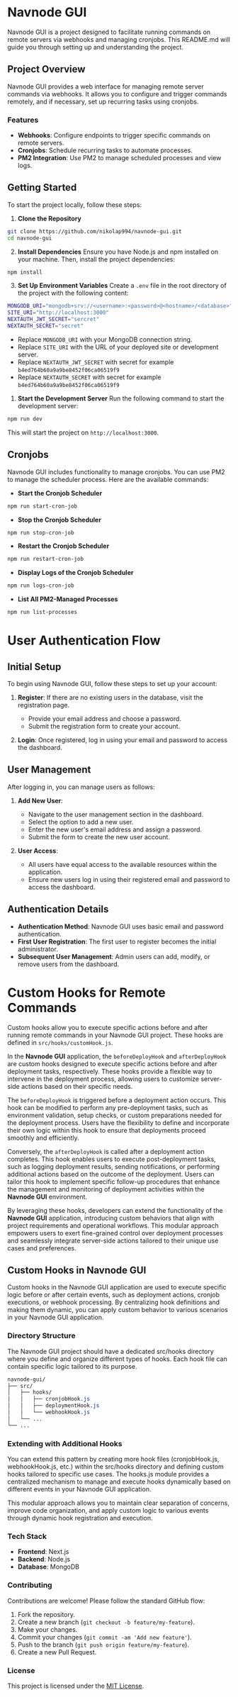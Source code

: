 # Navnode GUI

Navnode GUI is a project designed to facilitate running commands on remote servers via webhooks and managing cronjobs. This README.md will guide you through setting up and understanding the project.

## Project Overview

Navnode GUI provides a web interface for managing remote server commands via webhooks. It allows you to configure and trigger commands remotely, and if necessary, set up recurring tasks using cronjobs.

### Features

- **Webhooks**: Configure endpoints to trigger specific commands on remote servers.
- **Cronjobs**: Schedule recurring tasks to automate processes.
- **PM2 Integration**: Use PM2 to manage scheduled processes and view logs.

## Getting Started

To start the project locally, follow these steps:

1. **Clone the Repository**
```bash
git clone https://github.com/nikolap994/navnode-gui.git
cd navnode-gui
```

2. **Install Dependencies**
Ensure you have Node.js and npm installed on your machine. Then, install the project dependencies:
```bash
npm install
```

3. **Set Up Environment Variables**
Create a `.env` file in the root directory of the project with the following content:

```bash
MONGODB_URI="mongodb+srv://<username>:<password>@<hostname>/<database>"
SITE_URI="http://localhost:3000"
NEXTAUTH_JWT_SECRET="sercret"
NEXTAUTH_SECRET="secret"
```

- Replace `MONGODB_URI` with your MongoDB connection string.
- Replace `SITE_URI` with the URL of your deployed site or development server.
- Replace `NEXTAUTH_JWT_SECRET` with secret for example `b4ed764b60a9a9be8452f06ca06519f9`
- Replace `NEXTAUTH_SECRET` with secret for example `b4ed764b60a9a9be8452f06ca06519f9`

1. **Start the Development Server**
Run the following command to start the development server:
```bash
npm run dev
```

This will start the project on `http://localhost:3000`.

## Cronjobs

Navnode GUI includes functionality to manage cronjobs. You can use PM2 to manage the scheduler process. Here are the available commands:

- **Start the Cronjob Scheduler**
```bash
npm run start-cron-job
```

- **Stop the Cronjob Scheduler**
```bash
npm run stop-cron-job
```
- **Restart the Cronjob Scheduler**
```bash
npm run restart-cron-job
```
- **Display Logs of the Cronjob Scheduler**
```bash
npm run logs-cron-job
```
- **List All PM2-Managed Processes**
```bash
npm run list-processes
```
# User Authentication Flow

## Initial Setup

To begin using Navnode GUI, follow these steps to set up your account:

1. **Register**: If there are no existing users in the database, visit the registration page.
   - Provide your email address and choose a password.
   - Submit the registration form to create your account.
  
2. **Login**: Once registered, log in using your email and password to access the dashboard.

## User Management

After logging in, you can manage users as follows:

1. **Add New User**:
   - Navigate to the user management section in the dashboard.
   - Select the option to add a new user.
   - Enter the new user's email address and assign a password.
   - Submit the form to create the new user account.

2. **User Access**:
   - All users have equal access to the available resources within the application.
   - Ensure new users log in using their registered email and password to access the dashboard.

## Authentication Details

- **Authentication Method**: Navnode GUI uses basic email and password authentication.
- **First User Registration**: The first user to register becomes the initial administrator.
- **Subsequent User Management**: Admin users can add, modify, or remove users from the dashboard.


# Custom Hooks for Remote Commands

Custom hooks allow you to execute specific actions before and after running remote commands in your Navnode GUI project. These hooks are defined in `src/hooks/customHook.js`.

In the **Navnode GUI** application, the `beforeDeployHook` and `afterDeployHook` are custom hooks designed to execute specific actions before and after deployment tasks, respectively. These hooks provide a flexible way to intervene in the deployment process, allowing users to customize server-side actions based on their specific needs.

The `beforeDeployHook` is triggered before a deployment action occurs. This hook can be modified to perform any pre-deployment tasks, such as environment validation, setup checks, or custom preparations needed for the deployment process. Users have the flexibility to define and incorporate their own logic within this hook to ensure that deployments proceed smoothly and efficiently.

Conversely, the `afterDeployHook` is called after a deployment action completes. This hook enables users to execute post-deployment tasks, such as logging deployment results, sending notifications, or performing additional actions based on the outcome of the deployment. Users can tailor this hook to implement specific follow-up procedures that enhance the management and monitoring of deployment activities within the **Navnode GUI** environment.

By leveraging these hooks, developers can extend the functionality of the **Navnode GUI** application, introducing custom behaviors that align with project requirements and operational workflows. This modular approach empowers users to exert fine-grained control over deployment processes and seamlessly integrate server-side actions tailored to their unique use cases and preferences.


## Custom Hooks in Navnode GUI

Custom hooks in the Navnode GUI application are used to execute specific logic before or after certain events, such as deployment actions, cronjob executions, or webhook processing. By centralizing hook definitions and making them dynamic, you can apply custom behavior to various scenarios in your Navnode GUI application.

### Directory Structure

The Navnode GUI project should have a dedicated src/hooks directory where you define and organize different types of hooks. Each hook file can contain specific logic tailored to its purpose.

```css
navnode-gui/
├── src/
│   ├── hooks/
│   │   ├── cronjobHook.js
│   │   ├── deploymentHook.js
│   │   └── webhookHook.js
│   └── ...
└── ...
```
### Extending with Additional Hooks
You can extend this pattern by creating more hook files (cronjobHook.js, webhookHook.js, etc.) within the src/hooks directory and defining custom hooks tailored to specific use cases. The hooks.js module provides a centralized mechanism to manage and execute hooks dynamically based on different events in your Navnode GUI application.

This modular approach allows you to maintain clear separation of concerns, improve code organization, and apply custom logic to various events through dynamic hook registration and execution.

### Tech Stack

- **Frontend**: Next.js
- **Backend**: Node.js
- **Database**: MongoDB

### Contributing

Contributions are welcome! Please follow the standard GitHub flow:

1. Fork the repository.
2. Create a new branch (`git checkout -b feature/my-feature`).
3. Make your changes.
4. Commit your changes (`git commit -am 'Add new feature'`).
5. Push to the branch (`git push origin feature/my-feature`).
6. Create a new Pull Request.

### License

This project is licensed under the [MIT License](LICENSE).
